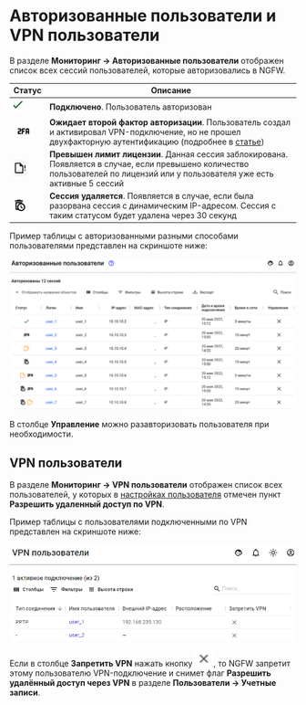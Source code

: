 # Авторизованные пользователи и VPN пользователи

В разделе **Мониторинг -> Авторизованные пользователи** отображен список всех сессий пользователей, которые авторизовались в NGFW.

| Статус                                          | Описание                                                                                                                                                                         |
| ----------------------------------------------- | -------------------------------------------------------------------------------------------------------------------------------------------------------------------------------- |
| ![](../../.gitbook/assets/icon-autho-user.png)  | **Подключено**. Пользователь авторизован                                                                                                                                         |
| ![](../../.gitbook/assets/icon-autho-user1.png) | **Ожидает второй фактор авторизации**. Пользователь создал и активировал VPN-подключение, но не прошел двухфакторную аутентификацию (подробнее в [статье](broken-reference))     |
| ![](../../.gitbook/assets/icon-autho-user2.png) | **Превышен лимит лицензии**. Данная сессия заблокирована. Появляется в случае, если превышено количество пользователей по лицензий или у пользователя уже есть активные 5 сессий |
| ![](../../.gitbook/assets/icon-autho-user3.png) | **Сессия удаляется**. Появляется в случае, если была разорвана сессия с динамическим IP-адресом. Сессия с таким статусом будет удалена через 30 секунд                           |

Пример таблицы с авторизованными разными способами пользователями представлен на скриншоте ниже:

![](../../.gitbook/assets/autho-user.png)

В столбце **Управление** можно разавторизовать пользователя при необходимости.

## VPN пользователи

В разделе **Мониторинг -> VPN пользователи** отображен список всех пользователей, у которых в [настройках пользователя](../users/user-tree/customization-of-users.md#kategoriya-osnovnoe) отмечен пункт **Разрешить удаленный доступ по VPN**.

Пример таблицы с пользователями подключенными по VPN представлен на скриншоте ниже:

![](../../.gitbook/assets/vpn-auth.png)

Если в столбце **Запретить VPN** нажать кнопку ![](../../.gitbook/assets/vpn-auth1.png), то NGFW запретит этому пользователю VPN-подключение и снимет флаг **Разрешить удалённый доступ через VPN** в разделе **Пользователи -> Учетные записи**.

